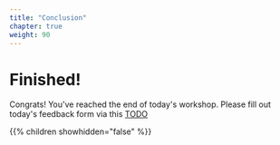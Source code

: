 ```yaml
---
title: "Conclusion"
chapter: true
weight: 90
---
```


# Finished!

Congrats! You've reached the end of today's workshop.
Please fill out today's feedback form via this [TODO](TODO)

{{% children showhidden="false" %}}
